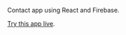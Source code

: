 Contact app using React and Firebase.

[Try this app live](https://kishlin.github.io/ReactContact/).